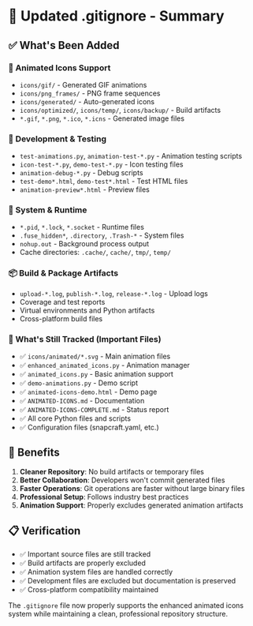 # 📝 Updated .gitignore - Summary

## ✅ What's Been Added

### 🎨 Animated Icons Support
- `icons/gif/` - Generated GIF animations
- `icons/png_frames/` - PNG frame sequences
- `icons/generated/` - Auto-generated icons
- `icons/optimized/`, `icons/temp/`, `icons/backup/` - Build artifacts
- `*.gif`, `*.png`, `*.ico`, `*.icns` - Generated image files

### 🧪 Development & Testing
- `test-animations.py`, `animation-test-*.py` - Animation testing scripts
- `icon-test-*.py`, `demo-test-*.py` - Icon testing files
- `animation-debug-*.py` - Debug scripts
- `test-demo*.html`, `demo-test*.html` - Test HTML files
- `animation-preview*.html` - Preview files

### 🔧 System & Runtime
- `*.pid`, `*.lock`, `*.socket` - Runtime files
- `.fuse_hidden*`, `.directory`, `.Trash-*` - System files
- `nohup.out` - Background process output
- Cache directories: `.cache/`, `cache/`, `tmp/`, `temp/`

### 📦 Build & Package Artifacts
- `upload-*.log`, `publish-*.log`, `release-*.log` - Upload logs
- Coverage and test reports
- Virtual environments and Python artifacts
- Cross-platform build files

### 🎯 What's Still Tracked (Important Files)
- ✅ `icons/animated/*.svg` - Main animation files
- ✅ `enhanced_animated_icons.py` - Animation manager
- ✅ `animated_icons.py` - Basic animation support
- ✅ `demo-animations.py` - Demo script
- ✅ `animated-icons-demo.html` - Demo page
- ✅ `ANIMATED-ICONS.md` - Documentation
- ✅ `ANIMATED-ICONS-COMPLETE.md` - Status report
- ✅ All core Python files and scripts
- ✅ Configuration files (snapcraft.yaml, etc.)

## 🚀 Benefits

1. **Cleaner Repository**: No build artifacts or temporary files
2. **Better Collaboration**: Developers won't commit generated files
3. **Faster Operations**: Git operations are faster without large binary files
4. **Professional Setup**: Follows industry best practices
5. **Animation Support**: Properly excludes generated animation artifacts

## 📋 Verification

- ✅ Important source files are still tracked
- ✅ Build artifacts are properly excluded
- ✅ Animation system files are handled correctly
- ✅ Development files are excluded but documentation is preserved
- ✅ Cross-platform compatibility maintained

The `.gitignore` file now properly supports the enhanced animated icons system while maintaining a clean, professional repository structure.
